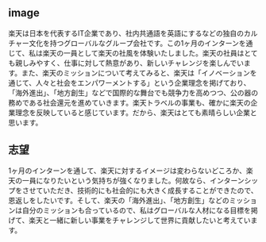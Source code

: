 ## image
楽天は日本を代表するIT企業であり、社内共通語を英語にするなどの独自のカルチャー文化を持つグローバルなグループ会社です。この1ヶ月のインターンを通じて、私は楽天の一員として楽天の社風を体験いたしました。楽天の社員はとても親しみやすく、仕事に対して熱意があり、新しいチャレンジを楽しんでいます。また、楽天のミッションについて考えてみると、楽天は「イノベーションを通じて、人々と社会をエンパワーメントする」という企業理念を掲げており、「海外進出」、「地方創生」などで国際的な舞台でも競争力を高めつつ、公の器の務めである社会還元を進めていきます。楽天トラベルの事業も、確かに楽天の企業理念を反映していると感じています。だから、楽天はとても素晴らしい企業と思います。

## 志望
1ヶ月のインターンを通して、楽天に対するイメージは変わらないどころか、楽天の一員になりたいという気持ちが強くなりました。何故なら、インターンシップをさせていただき、技術的にも社会的にも大きく成長することができたので、恩返しをしたいです。そして、楽天の「海外進出」、「地方創生」などのミッションは自分のミッションも合っているので、私はグローバルな人材になる目標を掲げて、楽天と一緒に新しい事業をチャレンジして世界に貢献したいと考えています。
